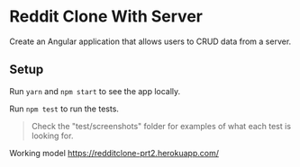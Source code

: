 # Reddit Clone With Server

Create an Angular application that allows users to CRUD data from a server.

## Setup

Run `yarn` and `npm start` to see the app locally.

Run `npm test` to run the tests.

> Check the "test/screenshots" folder for examples of what each test is looking for.


Working model https://redditclone-prt2.herokuapp.com/
